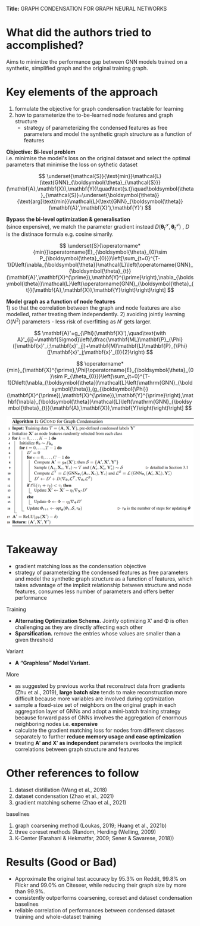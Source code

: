 **Title:** GRAPH CONDENSATION FOR GRAPH NEURAL NETWORKS

# What did the authors tried to accomplished?

Aims to minimize the performance gap between GNN models trained on a synthetic, simplified graph and the original training graph.  
  

# Key elements of the approach

1. formulate the objective for graph condensation tractable for learning
2. how to parameterize the to-be-learned node features and graph structure
   - strategy of parameterizing the condensed features as free parameters and model the synthetic graph structure as a function of features

**Objective:** **Bi-level problem**  
i.e. minimise the model's loss on the original dataset and select the optimal parameters that minimise the loss on sythetic dataset

$$
\underset{\mathcal{S}}{\text{min}}\mathcal{L}(\text{GNN}_{\boldsymbol{\theta}_{\mathcal{S}}}(\mathbf{A},\mathbf{X}),\mathbf{Y})\quad\text{s.t}\quad\boldsymbol{\theta}_{\mathcal{S}}=\underset{\boldsymbol{\theta}}{\text{arg}\text{min}}\mathcal{L}(\text{GNN}_{\boldsymbol{\theta}}(\mathbf{A}',\mathbf{X}'),\mathbf{Y}')
$$  


**Bypass the bi-level optimization & generalisation**   
(since expensive), we match the parameter gradient instead $D(\boldsymbol{\theta}_{t}^{\mathcal S},\boldsymbol{\theta}_{t}^{\mathcal T})$ , $D$ is the distinace formula e.g. cosine simarily.

$$
\underset{S}{\operatorname*{min}}\operatorname{E}_{\boldsymbol{\theta}_{0}\sim P_{\boldsymbol{\theta}_{0}}}\left[\sum_{t=0}^{T-1}D\left(\nabla_{\boldsymbol{\theta}}\mathcal{L}\left(\operatorname{GNN}_{\boldsymbol{\theta}_{t}}(\mathbf{A}',\mathbf{X}^{\prime}),\mathbf{Y}^{\prime}\right),\nabla_{\boldsymbol{\theta}}\mathcal{L}\left(\operatorname{GNN}_{\boldsymbol{\theta}_{t}}(\mathbf{A},\mathbf{X}),\mathbf{Y}\right)\right)\right]
$$

**Model graph as a function of node features**  
1\) so that the correlation between the graph and node features are also modelled, rather treating them independently. 2) avoiding jointly learning $O(N^2)$ parameters - less risk of overfitting as $N'$ gets larger.  

$$
\mathbf{A}'=g_{\Phi}(\mathbf{X}'),\quad\text{with A}'_{ij}=\mathbf{Sigmod}\left(\dfrac{\mathbf{ML}\mathbf{P}_{\Phi}([\mathbf{x}'_i;\mathbf{x}'_j])+\mathbf{M}\mathbf{L}\mathbf{P}_{\Phi}([\mathbf{x}'_j;\mathbf{x}'_i])}{2}\right)
$$  

$$
\operatorname*{min}_{\mathbf{X}^{\prime},\Phi}\operatorname{E}_{\boldsymbol{\theta}_{0}\sim P_{\theta_{0}}}\left[\sum_{t=0}^{T-1}D\left(\nabla_{\boldsymbol{\theta}}\mathcal{L}\left(\mathrm{GNN}_{\boldsymbol{\theta}},(g_{\boldsymbol{\Phi}}(\mathbf{X}^{\prime}),\mathbf{X}^{\prime}),\mathbf{Y}^{\prime}\right),\mathbf{\nabla}_{\boldsymbol{\theta}}\mathcal{L}\left(\mathrm{GNN}_{\boldsymbol{\theta}_{t}}(\mathbf{A},\mathbf{X}),\mathbf{Y}\right)\right)\right]
$$

<img src="imgs/gcond-algo.png" alt="drawing" width="600"/>


# Takeaway

- gradient matching loss as the condensation objective
- strategy of parameterizing the condensed features as free parameters and model the synthetic graph structure as a function of features, which takes advantage of the implicit relationship between structure and node features, consumes less number of parameters and offers better performance

Training

- **Alternating Optimization Schema.** Jointly optimizing X′ and Φ is often challenging as they are directly affecting each other  
- **Sparsification.** remove the entries whose values are smaller than a given threshold

Variant

- **A “Graphless” Model Variant.**

More 

- as suggested by previous works that reconstruct data from gradients (Zhu et al., 2019), **large batch size** tends to make reconstruction more difficult because more variables are involved during optimization
- sample a fixed-size set of neighbors on the original graph in each aggregation layer of GNNs and adopt a mini-batch training strategy because forward pass of GNNs involves the aggregation of enormous neighboring nodes i.e. **expensive**
- calculate the gradient matching loss for nodes from different classes separately to further **reduce memory usage and ease optimization**
- treating **A′ and X′ as independent** parameters overlooks the implicit correlations between graph structure and features
  
# Other references to follow

1. dataset distillation (Wang et al., 2018)
2. dataset condensation (Zhao et al., 2021) 
3. gradient matching scheme (Zhao et al., 2021)

baselines

1. graph coarsening method (Loukas, 2019; Huang et al., 2021b)
2. three coreset methods (Random, Herding (Welling, 2009)
3. K-Center (Farahani & Hekmatfar, 2009; Sener & Savarese, 2018))


# Results (Good or Bad)

- Approximate the original test accuracy by 95.3% on Reddit, 99.8% on Flickr and 99.0% on Citeseer, while reducing their graph size by more than 99.9%.
- consistently outperforms coarsening, coreset and dataset condensation baselines
- reliable correlation of performances between condensed dataset training and whole-dataset training